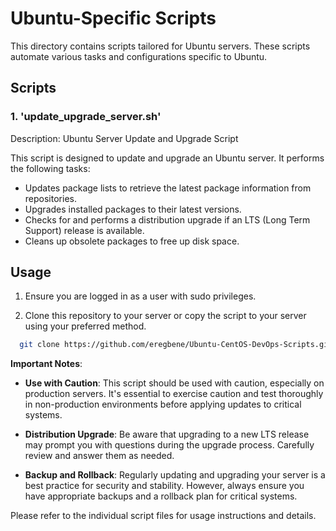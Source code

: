 # Ubuntu-Specific Scripts

This directory contains scripts tailored for Ubuntu servers. These scripts automate various tasks and configurations specific to Ubuntu.

## Scripts

### 1. 'update_upgrade_server.sh'

Description: Ubuntu Server Update and Upgrade Script

This script is designed to update and upgrade an Ubuntu server. It performs the following tasks:

- Updates package lists to retrieve the latest package information from repositories.
- Upgrades installed packages to their latest versions.
- Checks for and performs a distribution upgrade if an LTS (Long Term Support) release is available.
- Cleans up obsolete packages to free up disk space.

## Usage

1. Ensure you are logged in as a user with sudo privileges.

2. Clone this repository to your server or copy the script to your server using your preferred method.

```bash
  git clone https://github.com/eregbene/Ubuntu-CentOS-DevOps-Scripts.git
```
 **Important Notes**:

   - **Use with Caution**: This script should be used with caution, especially on production servers. It's essential to exercise caution and test thoroughly in non-production environments before applying updates to critical systems.
   
   - **Distribution Upgrade**: Be aware that upgrading to a new LTS release may prompt you with questions during the upgrade process. Carefully review and answer them as needed.

   - **Backup and Rollback**: Regularly updating and upgrading your server is a best practice for security and stability. However, always ensure you have appropriate backups and a rollback plan for critical systems.

Please refer to the individual script files for usage instructions and details.


